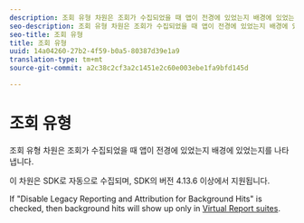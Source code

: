 ```yaml
---
description: 조회 유형 차원은 조회가 수집되었을 때 앱이 전경에 있었는지 배경에 있었는지를 나타냅니다.
seo-description: 조회 유형 차원은 조회가 수집되었을 때 앱이 전경에 있었는지 배경에 있었는지를 나타냅니다.
seo-title: 조회 유형
title: 조회 유형
uuid: 14a04260-27b2-4f59-b0a5-80387d39e1a9
translation-type: tm+mt
source-git-commit: a2c38c2cf3a2c1451e2c60e003ebe1fa9bfd145d

---
```



# 조회 유형

조회 유형 차원은 조회가 수집되었을 때 앱이 전경에 있었는지 배경에 있었는지를 나타냅니다.

이 차원은 SDK로 자동으로 수집되며, SDK의 버전 4.13.6 이상에서 지원됩니다.

If "Disable Legacy Reporting and Attribution for Background Hits" is checked, then background hits will show up only in [Virtual Report suites](../../../components/vrs/vrs-mobile-visit-processing.md#concept_EC51308E4FD14E149F1B5D63C0AB34BD).
